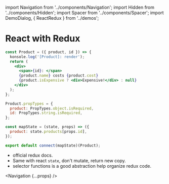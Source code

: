 import Navigation from '../components/Navigation';
import Hidden from '../components/Hidden';
import Spacer from '../components/Spacer';
import DemoDialog, { ReactRedux } from '../demos';

# React with Redux

```jsx
const Product = ({ product, id }) => {
  konsole.log('[Product]: render');
  return (
    <div>
      <span>{id}: </span>
      {product.name} costs {product.cost}
      {product.isExpensive ? <div>Expensive!</div> : null}
    </div>
  );
};

Product.propTypes = {
  product: PropTypes.object.isRequired,
  id: PropTypes.string.isRequired,
};

const mapState = (state, props) => ({
  product: state.products[props.id],
});

export default connect(mapState)(Product);
```

<Spacer />

<DemoDialog>
  <ReactRedux />
</DemoDialog>

<Hidden>

- official redux docs.
- Same with react `state`, don't mutate, return new copy.
- selector functions is a good abstraction help organize redux code.

</Hidden>

<Navigation {...props} />
